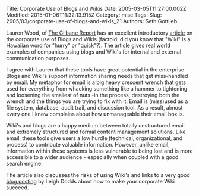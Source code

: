 Title: Corporate Use of Blogs and Wikis
Date: 2005-03-05T11:27:00.002Z
Modified: 2015-01-06T11:32:13.915Z
Category: misc
Tags: 
Slug: 2005/03/corporate-use-of-blogs-and-wikis_21
Authors: Seth Gottlieb

Lauren Wood, of [The Gilbane Report](http://www.gilbane.com) has an excellent introductory [article](http://www.gilbane.com/gilbane_report.pl/104/Blogs__Wikis_Technologies_for_Enterprise_Applications.html) on the corporate use of Blogs and Wikis (factoid: did you know that "Wiki" is a Hawaiian word for "hurry" or "quick"?). The article gives real world examples of companies using blogs and Wiki's for internal and external communication purposes.   

I agree with Lauren that these tools have great potential in the enterprise. Blogs and Wiki's support information sharing needs that get miss-handled by email. My metaphor for email is a big heavy crescent wrench that gets used for everything from whacking something like a hammer to tightening and loosening the smallest of nuts -in the process, destroying both the wrench and the things you are trying to fix with it. Email is (miss)used as a file system, database, audit trail, and discussion tool. As a result, almost every one I know complains about how unmanageable their email box is.  

Wiki's and blogs are a happy medium between totally unstructured email and extremely structured and formal content management solutions. Like email, these tools give users a low hurdle (technical, organizational, and process) to contribute valuable information. However, unlike email, information within these systems is less vulnerable to being lost and is more accessible to a wider audience - especially when coupled with a good search engine.  

The article also discusses the risks of using Wiki's and links to a very good [blog posting](http://www.ldodds.com/blog/archives/000184.html) by Leigh Dodds about how to make your corporate Wiki succeed.
